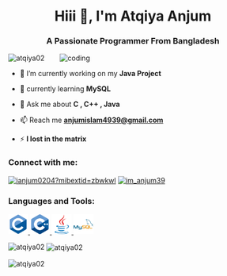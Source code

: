 <h1 align="center">Hiii 👋, I'm Atqiya Anjum</h1>
<h3 align="center">A Passionate Programmer From Bangladesh</h3>
<img align="right" alt="coding" width="400" src="https://mir-s3-cdn-cf.behance.net/project_modules/disp/601014116770475.6068beff4640a.gif">

<p align="left"> <img src="https://komarev.com/ghpvc/?username=atqiya02&label=Profile%20views&color=0e75b6&style=flat" alt="atqiya02" /> </p>

- 🔭 I’m currently working on my **Java Project**

- 🌱 currently learning **MySQL**

- 💬 Ask me about **C , C++ , Java**

- 📫 Reach me **anjumislam4939@gmail.com**

- ⚡ **I lost in the matrix**

<h3 align="left">Connect with me:</h3>
<p align="left">
<a href="https://fb.com/ianjum0204?mibextid=zbwkwl" target="blank"><img align="center" src="https://raw.githubusercontent.com/rahuldkjain/github-profile-readme-generator/master/src/images/icons/Social/facebook.svg" alt="ianjum0204?mibextid=zbwkwl" height="30" width="40" /></a>
<a href="https://instagram.com/im_anjum39" target="blank"><img align="center" src="https://raw.githubusercontent.com/rahuldkjain/github-profile-readme-generator/master/src/images/icons/Social/instagram.svg" alt="im_anjum39" height="30" width="40" /></a>
</p>

<h3 align="left">Languages and Tools:</h3>
<p align="left">
    <a href="https://www.cprogramming.com/" target="_blank" rel="noreferrer">
        <img src="https://raw.githubusercontent.com/devicons/devicon/master/icons/c/c-original.svg" alt="c" width="40" height="40"/> 
    </a> 
    <a href="https://www.w3schools.com/cpp/" target="_blank" rel="noreferrer">
        <img src="https://raw.githubusercontent.com/devicons/devicon/master/icons/cplusplus/cplusplus-original.svg" alt="cplusplus" width="40" height="40"/> 
    </a> 
    <a href="https://www.java.com" target="_blank" rel="noreferrer">
        <img src="https://raw.githubusercontent.com/devicons/devicon/master/icons/java/java-original.svg" alt="java" width="40" height="40"/> 
    </a> 
    <a href="https://www.mysql.com/" target="_blank" rel="noreferrer">
        <img src="https://raw.githubusercontent.com/devicons/devicon/master/icons/mysql/mysql-original-wordmark.svg" alt="mysql" width="40" height="40"/> 
    </a>
</p>

<p><img align="left" src="https://github-readme-stats.vercel.app/api/top-langs?username=atqiya02&show_icons=true&locale=en&layout=compact&theme=algolia" alt="atqiya02" /></p>

<p>&nbsp;<img align="center" src="https://github-readme-stats.vercel.app/api?username=atqiya02&show_icons=true&locale=en&theme=algolia" alt="atqiya02" /></p>

<p><img align="center" src="https://github-readme-streak-stats.herokuapp.com/?user=atqiya02&theme=algolia" alt="atqiya02" /></p>
